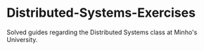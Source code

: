 # Distributed-Systems-Exercises

Solved guides regarding the Distributed Systems class at Minho's University.
